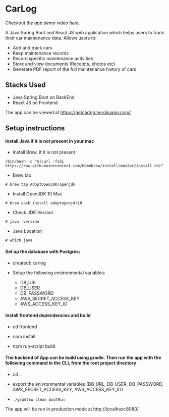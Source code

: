 # CarLog

_Checkout the app demo video [here](https://github.com/nazreenpe/CarLog/raw/master/demo/CarLog.Nasreen.mp4)._

A Java Spring Boot and React JS web application which helps users to track their car maintenance data. 
Allows users to: 
 - Add and track cars
 - Keep maintenance records
 - Record specific maintenance activities
 - Store and view documents (Receipts, photos etc)
 - Generate PDF report of the full maintenance history of cars
 
 ## Stacks Used
 - Java Spring Boot on BackEnd
 - React JS on Frontend

 The app can be viewed at https://getcarlog.herokuapp.com/
## Setup instructions
#### Install Java if it is not present in your mac
* Install Brew, if it is not present

`/bin/bash -c "$(curl -fsSL https://raw.githubusercontent.com/Homebrew/install/master/install.sh)"
`
* Brew tap

`# brew tap AdoptOpenJDK/openjdk`

* Install OpenJDK 10 Mac

`# brew cask install adoptopenjdk10`

* Check JDK Version

`# java -version`

* Java Location

`# which java`

#### Set up the database with Postgres:

* createdb carlog

* Setup the following environmental variables:
  * DB_URL
  * DB_USER
  * DB_PASSWORD
  * AWS_SECRET_ACCESS_KEY
  * AWS_ACCESS_KEY_ID

#### Install frontend dependencies and build

* cd frontend

* npm install

* npm run-script build 


#### The backend of App can be build using gradle. Then run the app with the following command in the CLI, from the root project directory

* cd ..

* export the enivronmental variables (DB_URL, DB_USER, DB_PASSWORD, AWS_SECRET_ACCESS_KEY, AWS_ACCESS_KEY_ID)

* `./gradlew clean bootRun`

The app will be run in production mode at http://localhost:8080/
